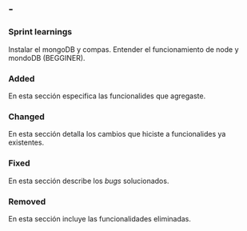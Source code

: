 ## <version> - <date>

### Sprint learnings

Instalar el mongoDB y compas.
Entender el funcionamiento de node y mondoDB (BEGGINER).


### Added

En esta sección especifica las funcionalides que agregaste.

### Changed

En esta sección detalla los cambios que hiciste a funcionalides ya existentes.

### Fixed

En esta sección describe los _bugs_ solucionados.

### Removed

En esta sección incluye las funcionalidades eliminadas.
